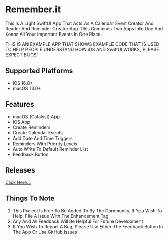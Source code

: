 # Remember.it

This Is A Light SwiftUI App That Acts As A Calendar Event Creator And Reader And Reminder Creator App. This Combines Two Apps Into One And Keeps All Your Important Events In One Place.

THIS IS AN EXAMPLE APP THAT SHOWS EXAMPLE CODE THAT IS USED TO HELP PEOPLE UNDERSTAND HOW iOS AND SwiftUI WORKS, PLEASE EXPECT BUGS! 

## Supported Platforms

- iOS 16.0+
- macOS 13.0+

## **Features**

- macOS (Catalyst) App
- iOS App
- Create Reminders
- Create Calendar Events
- Add Date And Time Triggers
- Reminders With Priority Levels
- Auto Write To Default Reminder List
- Feedback Button

## Releases

[Click Here...](https://github.com/markydoodled/Remember.it/releases)

## **Things To Note**

 1. This Project Is Free To Be Added To By The Community, If You Wish To Help, File A Issue With The Enhancement Tag
 2. Any And All Feedback Will Be Helpful For Future Development
 3. If You Wish To Report A Bug, Please Use Either The Feedback Button In The App Or Use GitHub Issues
